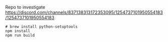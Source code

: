 
Repo to investigate https://discord.com/channels/837138313172353095/1254737101950554183/1254737101950554183
```
# brew install python-setuptools
npm install
npm run build
```
